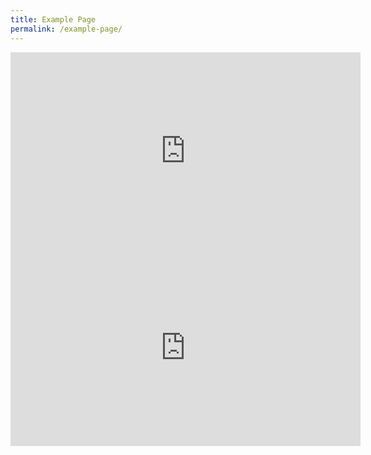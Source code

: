 ```yaml
---
title: Example Page
permalink: /example-page/
---
```

<iframe width="560" height="315" src="https://www.youtube.com/embed/SodI8fo4uYQ" title="YouTube video player" frameborder="0" allow="accelerometer; autoplay; clipboard-write; encrypted-media; gyroscope; picture-in-picture; web-share" allowfullscreen=""></iframe>

<iframe width="560" height="315" src="https://www.youtube.com/embed/SodI8fo4uYQ" frameborder="0" allow="autoplay; encrypted-media" allowfullscreen=""></iframe>
 